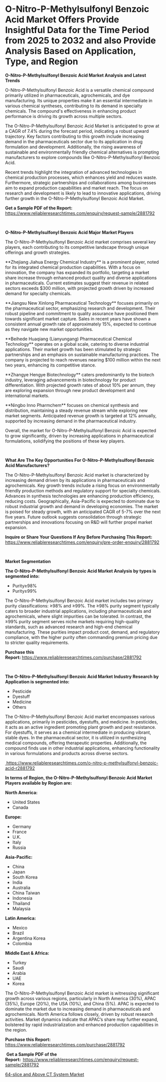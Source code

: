 <p><h1>O-Nitro-P-Methylsulfonyl Benzoic Acid Market Offers Provide Insightful Data for the Time Period from 2025 to 2032 and also Provide Analysis Based on Application, Type, and Region</h1></p><p><strong>O-Nitro-P-Methylsulfonyl Benzoic Acid Market Analysis and Latest Trends</strong></p>
<p><p>O-Nitro-P-Methylsulfonyl Benzoic Acid is a versatile chemical compound primarily utilized in pharmaceuticals, agrochemicals, and dye manufacturing. Its unique properties make it an essential intermediate in various chemical syntheses, contributing to its demand in specialty chemicals. The compound's effectiveness in enhancing product performance is driving its growth across multiple sectors.</p><p>The O-Nitro-P-Methylsulfonyl Benzoic Acid Market is anticipated to grow at a CAGR of 7.4% during the forecast period, indicating a robust upward trajectory. Key factors contributing to this growth include increasing demand in the pharmaceuticals sector due to its application in drug formulation and development. Additionally, the rising awareness of sustainable and environmentally friendly chemical alternatives is prompting manufacturers to explore compounds like O-Nitro-P-Methylsulfonyl Benzoic Acid.</p><p>Recent trends highlight the integration of advanced technologies in chemical production processes, which enhances yield and reduces waste. Furthermore, strategic partnerships and collaborations among businesses aim to expand production capabilities and market reach. The focus on research and development is likely to lead to innovative applications, driving further growth in the O-Nitro-P-Methylsulfonyl Benzoic Acid Market.</p></p>
<p><strong>Get a Sample PDF of the Report:&nbsp;</strong> <a href="https://www.reliableresearchtimes.com/enquiry/request-sample/2881792?utm_campaign=3219&utm_medium=2&utm_source=Github&utm_content=ia&utm_term=12032025&utm_id=o-nitro-p-methylsulfonyl-benzoic-acid">https://www.reliableresearchtimes.com/enquiry/request-sample/2881792</a></p>
<p>&nbsp;</p>
<p><strong>O-Nitro-P-Methylsulfonyl Benzoic Acid Major Market Players</strong></p>
<p><p>The O-Nitro-P-Methylsulfonyl Benzoic Acid market comprises several key players, each contributing to its competitive landscape through unique offerings and growth strategies.</p><p>**Zhejiang Jiahua Energy Chemical Industry** is a prominent player, noted for its integrated chemical production capabilities. With a focus on innovation, the company has expanded its portfolio, targeting a market share increase through enhanced product quality and diverse applications in pharmaceuticals. Current estimates suggest their revenue in related sectors exceeds $300 million, with projected growth driven by increased demand for specialty chemicals.</p><p>**Jiangsu New Xinlong Pharmaceutical Technology** focuses primarily on the pharmaceutical sector, emphasizing research and development. Their robust pipeline and commitment to quality assurance have positioned them towards significant market capture. Sales in recent years have shown a consistent annual growth rate of approximately 15%, expected to continue as they navigate new market opportunities.</p><p>**Beihede Huaqiang (Lianyungang) Pharmaceutical Chemical Technology** operates on a global scale, catering to diverse industrial applications. Their market growth has been stimulated by strategic partnerships and an emphasis on sustainable manufacturing practices. The company is projected to reach revenues nearing $100 million within the next two years, enhancing its competitive stance.</p><p>**Zhangye Hengye Biotechnology** caters predominantly to the biotech industry, leveraging advancements in biotechnology for product differentiation. With projected growth rates of about 10% per annum, they are exploring expansion through new product development and international markets.</p><p>**Ningbo Inno Pharmchem** focuses on chemical synthesis and distribution, maintaining a steady revenue stream while exploring new market segments. Anticipated revenue growth is targeted at 12% annually, supported by increasing demand in the pharmaceutical industry.</p><p>Overall, the market for O-Nitro-P-Methylsulfonyl Benzoic Acid is expected to grow significantly, driven by increasing applications in pharmaceutical formulations, solidifying the positions of these key players.</p></p>
<p>&nbsp;</p>
<p><strong>What Are The Key Opportunities For O-Nitro-P-Methylsulfonyl Benzoic Acid Manufacturers?</strong></p>
<p><p>The O-Nitro-P-Methylsulfonyl Benzoic Acid market is characterized by increasing demand driven by its applications in pharmaceuticals and agrochemicals. Key growth trends include a rising focus on environmentally friendly production methods and regulatory support for specialty chemicals. Advances in synthesis technologies are enhancing production efficiency, reducing costs. Geographically, Asia-Pacific is expected to dominate due to robust industrial growth and demand in developing economies. The market is poised for steady growth, with an anticipated CAGR of 5-7% over the next five years. Future outlook suggests consolidation through strategic partnerships and innovations focusing on R&D will further propel market expansion.</p></p>
<p><strong>Inquire or Share Your Questions If Any Before Purchasing This Report:</strong> <a href="https://www.reliableresearchtimes.com/enquiry/pre-order-enquiry/2881792?utm_campaign=3219&utm_medium=2&utm_source=Github&utm_content=ia&utm_term=12032025&utm_id=o-nitro-p-methylsulfonyl-benzoic-acid">https://www.reliableresearchtimes.com/enquiry/pre-order-enquiry/2881792</a></p>
<p>&nbsp;</p>
<p><strong>Market Segmentation</strong></p>
<p><strong>The O-Nitro-P-Methylsulfonyl Benzoic Acid Market Analysis by types is segmented into:</strong></p>
<p><ul><li>Purity≥98%</li><li>Purity≥99%</li></ul></p>
<p><p>The O-Nitro-P-Methylsulfonyl Benzoic Acid market includes two primary purity classifications: ≥98% and ≥99%. The ≥98% purity segment typically caters to broader industrial applications, including pharmaceuticals and agrochemicals, where slight impurities can be tolerated. In contrast, the ≥99% purity segment serves niche markets requiring high-quality standards, such as advanced research and high-end chemical manufacturing. These purities impact product cost, demand, and regulatory compliance, with the higher purity often commanding premium pricing due to stricter quality requirements.</p></p>
<p><strong>Purchase this Report:&nbsp;</strong><a href="https://www.reliableresearchtimes.com/purchase/2881792?utm_campaign=3219&utm_medium=2&utm_source=Github&utm_content=ia&utm_term=12032025&utm_id=o-nitro-p-methylsulfonyl-benzoic-acid">https://www.reliableresearchtimes.com/purchase/2881792</a></p>
<p>&nbsp;</p>
<p><strong>The O-Nitro-P-Methylsulfonyl Benzoic Acid Market Industry Research by Application is segmented into:</strong></p>
<p><ul><li>Pesticide</li><li>Dyestuff</li><li>Medicine</li><li>Others</li></ul></p>
<p><p>The O-Nitro-P-Methylsulfonyl Benzoic Acid market encompasses various applications, primarily in pesticides, dyestuffs, and medicine. In pesticides, it acts as an active ingredient promoting plant growth and pest resistance. For dyestuffs, it serves as a chemical intermediate in producing vibrant, stable dyes. In the pharmaceutical sector, it is utilized in synthesizing medical compounds, offering therapeutic properties. Additionally, the compound finds use in other industrial applications, enhancing functionality in various formulations and products across diverse sectors.</p></p>
<p><a href="https://www.reliableresearchtimes.com/o-nitro-p-methylsulfonyl-benzoic-acid-r2881792?utm_campaign=3219&utm_medium=2&utm_source=Github&utm_content=ia&utm_term=12032025&utm_id=o-nitro-p-methylsulfonyl-benzoic-acid">&nbsp;https://www.reliableresearchtimes.com/o-nitro-p-methylsulfonyl-benzoic-acid-r2881792</a></p>
<p><strong>In terms of Region, the O-Nitro-P-Methylsulfonyl Benzoic Acid Market Players available by Region are:</strong></p>
<p>
    <p> <strong> North America: </strong>
        <ul>
            <li>United States</li>
            <li>Canada</li>
        </ul>
        </p> 
    <p> <strong> Europe: </strong>
        <ul>
            <li>Germany</li>
            <li>France</li>
            <li>U.K.</li>
            <li>Italy</li>
            <li>Russia</li>
        </ul>
        </p> 
    <p> <strong> Asia-Pacific: </strong>
        <ul>
            <li>China</li>
            <li>Japan</li>
            <li>South Korea</li>
            <li>India</li>
            <li>Australia</li>
            <li>China Taiwan</li>
            <li>Indonesia</li>
            <li>Thailand</li>
            <li>Malaysia</li>
        </ul>
        </p> 
    <p> <strong> Latin America: </strong>
        <ul>
            <li>Mexico</li>
            <li>Brazil</li>
            <li>Argentina Korea</li>
            <li>Colombia</li>
        </ul>
        </p> 
    <p> <strong> Middle East & Africa: </strong>
        <ul>
            <li>Turkey</li>
            <li>Saudi</li>
            <li>Arabia</li>
            <li>UAE</li>
            <li>Korea</li>
        </ul>
    </p>
    </p>
<p><p>The O-Nitro-P-Methylsulfonyl Benzoic Acid market is witnessing significant growth across various regions, particularly in North America (30%), APAC (35%), Europe (20%), the USA (10%), and China (5%). APAC is expected to dominate the market due to increasing demand in pharmaceuticals and agrochemicals. North America follows closely, driven by robust research activities. Market dynamics indicate that APAC’s share may further expand, bolstered by rapid industrialization and enhanced production capabilities in the region.</p></p>
<p><strong>Purchase this Report: </strong><a href="https://www.reliableresearchtimes.com/purchase/2881792?utm_campaign=3219&utm_medium=2&utm_source=Github&utm_content=ia&utm_term=12032025&utm_id=o-nitro-p-methylsulfonyl-benzoic-acid">https://www.reliableresearchtimes.com/purchase/2881792</a></p>
<p>&nbsp;<strong>Get a Sample PDF of the Report:&nbsp;&nbsp;</strong><a href="https://www.reliableresearchtimes.com/enquiry/request-sample/2881792?utm_campaign=3219&utm_medium=2&utm_source=Github&utm_content=ia&utm_term=12032025&utm_id=o-nitro-p-methylsulfonyl-benzoic-acid">https://www.reliableresearchtimes.com/enquiry/request-sample/2881792</a></p>
<p><strong></strong></p>
<p><p><a href="https://github.com/saklpelzami95/Market-Research-Report-List-1/blob/main/64-slice-and-above-ct-system-market.md?utm_campaign=3219&utm_medium=2&utm_source=Github&utm_content=ia&utm_term=12032025&utm_id=o-nitro-p-methylsulfonyl-benzoic-acid">64-slice and Above CT System Market</a></p></p>